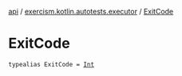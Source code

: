[api](../index.md) / [exercism.kotlin.autotests.executor](index.md) / [ExitCode](./-exit-code.md)

# ExitCode

`typealias ExitCode = `[`Int`](https://kotlinlang.org/api/latest/jvm/stdlib/kotlin/-int/index.html)